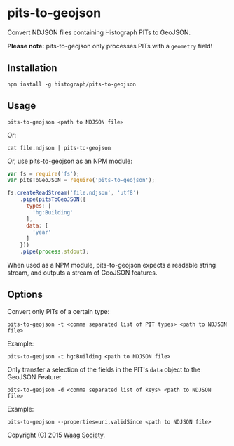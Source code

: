 # pits-to-geojson

Convert NDJSON files containing Histograph PITs to GeoJSON.

__Please note:__ pits-to-geojson only processes PITs with a `geometry` field!

## Installation

    npm install -g histograph/pits-to-geojson

## Usage

    pits-to-geojson <path to NDJSON file>

Or:

    cat file.ndjson | pits-to-geojson

Or, use pits-to-geojson as an NPM module:

```js
var fs = require('fs');
var pitsToGeoJSON = require('pits-to-geojson');

fs.createReadStream('file.ndjson', 'utf8')
    .pipe(pitsToGeoJSON({
      types: [
        'hg:Building'
      ],
      data: [
        'year'
      ]
    }))
    .pipe(process.stdout);
```    

When used as a NPM module, pits-to-geojson expects a readable string stream, and outputs a stream of GeoJSON features.

## Options

Convert only PITs of a certain type:

    pits-to-geojson -t <comma separated list of PIT types> <path to NDJSON file>

Example:

    pits-to-geojson -t hg:Building <path to NDJSON file>

Only transfer a selection of the fields in the PIT's `data` object to the GeoJSON Feature:

    pits-to-geojson -d <comma separated list of keys> <path to NDJSON file>

Example:

    pits-to-geojson --properties=uri,validSince <path to NDJSON file>

Copyright (C) 2015 [Waag Society](http://waag.org).
